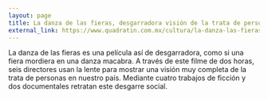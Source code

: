 ```yaml
---
layout: page
title: La danza de las fieras, desgarradora visión de la trata de personas
external_link: https://www.quadratin.com.mx/cultura/la-danza-las-fieras-desgarradora-vision-la-trata-personas/
---
```


La danza de las fieras es una película así de desgarradora, como si una fiera mordiera en una danza macabra. A través de este filme de dos horas, seis directores usan la lente para mostrar una visión muy completa de la trata de personas en nuestro país. Mediante cuatro trabajos de ficción y dos documentales retratan este desgarre social.
